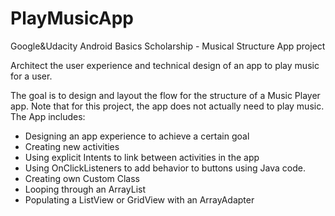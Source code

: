# PlayMusicApp
Google&amp;Udacity Android Basics Scholarship - Musical Structure App project

Architect the user experience and technical design of an app to play music for a user.

The goal is to design and layout the flow for the structure of a Music Player app. Note that 
for this project, the app does not actually need to play music. The App includes:
- Designing an app experience to achieve a certain goal
- Creating new activities
- Using explicit Intents to link between activities in the app
- Using OnClickListeners to add behavior to buttons using Java code.
- Creating own Custom Class
- Looping through an ArrayList
- Populating a ListView or GridView with an ArrayAdapter
